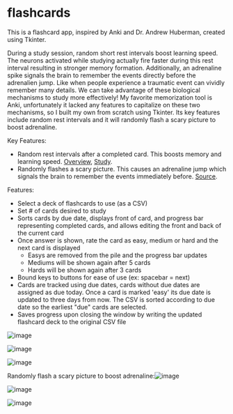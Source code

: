 # flashcards

This is a flashcard app, inspired by Anki and Dr. Andrew Huberman, created using Tkinter. 

During a study session, random short rest intervals boost learning speed. The neurons activated while studying actually fire faster during this rest interval resulting in stronger memory formation. Additionally, an adrenaline spike signals the brain to remember the events directly before the adrenalien jump. Like when people experience a traumatic event can vividly remember many details. We can take advantage of these biological mechanisms to study more effectively! My favorite memorization tool is Anki, unfortunately it lacked any features to capitalize on these two mechanisms, so I built my own from scratch using Tkinter. Its key features include random rest intervals and it will randomly flash a scary picture to boost adrenaline.  

Key Features:
 - Random rest intervals after a completed card. This boosts memory and learning speed. [Overview](https://www.auxoro.com/blog/learn-skills-faster-andrew-hubereman-neuroscience), [Study](https://www.sciencedirect.com/science/article/pii/S2211124721005398).
 - Randomly flashes a scary picture. This causes an adrenaline jump which signals the brain to remember the events immediately before. [Source](https://www.youtube.com/watch?v=JPX8g8ibKFc&t=3422s). 
 
Features:
 - Select a deck of flashcards to use (as a CSV)
 - Set # of cards desired to study
 - Sorts cards by due date, displays front of card, and progress bar representing completed cards, and allows editing the front and back of the current card
 - Once answer is shown, rate the card as easy, medium or hard and the next card is displayed
   - Easys are removed from the pile and the progress bar updates
   - Mediums will be shown again after 5 cards
   - Hards will be shown again after 3 cards
 - Bound keys to buttons for ease of use (ex: spacebar = next)
 - Cards are tracked using due dates, cards without due dates are assigned as due today. Once a card is marked 'easy' its due date is updated to three days from now. The CSV is sorted according to due date so the earliest "due" cards are selected.
 - Saves progress upon closing the window by writing the updated flashcard deck to the original CSV file
 
 ![image](https://user-images.githubusercontent.com/102374100/192285116-93886d4f-d149-4c51-9b63-ff4cc527514e.png)

![image](https://user-images.githubusercontent.com/102374100/192285337-d7023b49-5c38-467a-a868-15e62e5d3639.png)

![image](https://user-images.githubusercontent.com/102374100/192285434-e74e9aa1-2874-455c-acdc-89d2b43cfc39.png)

Randomly flash a scary picture to boost adrenaline:![image](https://user-images.githubusercontent.com/102374100/192296505-cad7d881-f884-4206-b044-de2752155aae.png)


![image](https://user-images.githubusercontent.com/102374100/192285689-afa4d222-eb32-4ef6-9c87-7197573ae922.png)

![image](https://user-images.githubusercontent.com/102374100/192294097-50fa4d8e-272a-437e-a5dc-ed64dac002ec.png)
